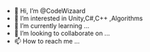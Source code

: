 - 👋 Hi, I’m @CodeWizaard
- 👀 I’m interested in Unity,C#,C++ ,Algorithms
- 🌱 I’m currently learning ...
- 💞️ I’m looking to collaborate on ...
- 📫 How to reach me ...

<!---
CodeWizaard/CodeWizaard is a ✨ special ✨ repository because its `README.md` (this file) appears on your GitHub profile.
You can click the Preview link to take a look at your changes.
--->
